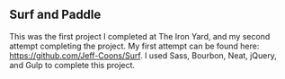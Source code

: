 ## Surf and Paddle

This was the first project I completed at The Iron Yard, and my second attempt completing the project. My first attempt can be found here: https://github.com/Jeff-Coons/Surf. I used Sass, Bourbon, Neat, jQuery, and Gulp to complete this project.
